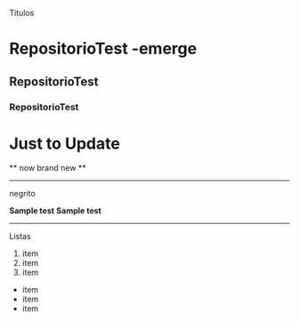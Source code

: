 Titulos

# RepositorioTest -emerge
## RepositorioTest
### RepositorioTest

# Just to Update #
 ** now brand new **

--------------------------------

negrito

__Sample test__
**Sample test**


-------------------------------

Listas


1. item
2. item
3. item

* item
* item
* item

